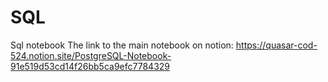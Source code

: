 # SQL
Sql notebook
The link to the main notebook on notion: 
https://quasar-cod-524.notion.site/PostgreSQL-Notebook-91e519d53cd14f26bb5ca9efc7784329

